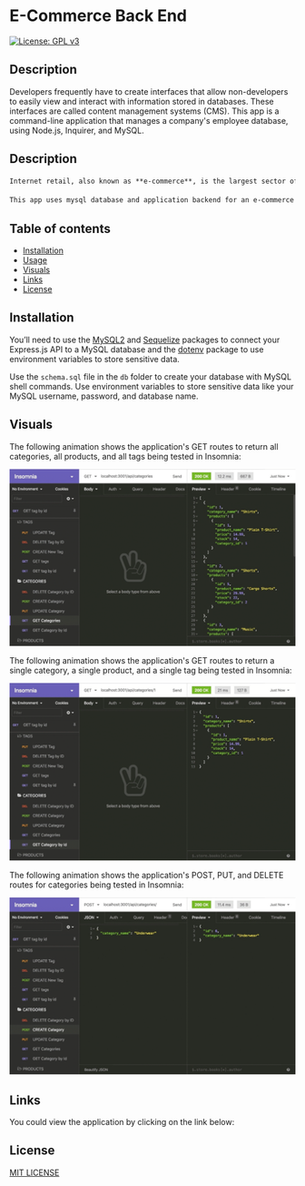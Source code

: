 # E-Commerce Back End
[![License: GPL v3](https://img.shields.io/badge/license-MIT-red)](https://www.gnu.org/licenses/gpl-3.0)

## Description
Developers frequently have to create interfaces that allow non-developers to easily view and interact with information stored in databases. These interfaces are called content management systems (CMS). This app is a command-line application that manages a company's employee database, using Node.js, Inquirer, and MySQL.
## Description
```md
Internet retail, also known as **e-commerce**, is the largest sector of the electronics industry, generating an estimated $29 trillion in 2019. E-commerce platforms like Shopify and WooCommerce provide a suite of services to businesses of all sizes.

This app uses mysql database and application backend for an e-commerce site. Built using MySQL2, Express, Sequelize and dotenv.
```
## Table of contents
* [Installation](#Installation)
* [Usage](#Usage)
* [Visuals](#Visuals)
* [Links](#Link)
* [License](#License)

## Installation

You’ll need to use the [MySQL2](https://www.npmjs.com/package/mysql2) and [Sequelize](https://www.npmjs.com/package/sequelize) packages to connect your Express.js API to a MySQL database and the [dotenv](https://www.npmjs.com/package/dotenv) package to use environment variables to store sensitive data.

Use the `schema.sql` file in the `db` folder to create your database with MySQL shell commands. Use environment variables to store sensitive data like your MySQL username, password, and database name.
## Visuals

The following animation shows the application's GET routes to return all categories, all products, and all tags being tested in Insomnia:

![In Insomnia, the user tests “GET tags,” “GET Categories,” and “GET All Products.”.](./Assets/13-orm-homework-demo-01.gif)

The following animation shows the application's GET routes to return a single category, a single product, and a single tag being tested in Insomnia:

![In Insomnia, the user tests “GET tag by id,” “GET Category by ID,” and “GET One Product.”](./Assets/13-orm-homework-demo-02.gif)

The following animation shows the application's POST, PUT, and DELETE routes for categories being tested in Insomnia:

![In Insomnia, the user tests “DELETE Category by ID,” “CREATE Category,” and “UPDATE Category.”](./Assets/13-orm-homework-demo-03.gif)

## Links 
You could view the application by clicking on the link below:


## License
[MIT LICENSE](https://raw.githubusercontent.com/Ruskin20/E-commerce-Back-End/master/LICENSE)